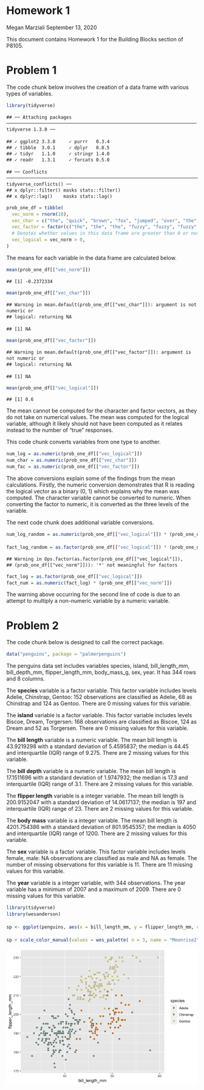 Homework 1
================
Megan Marziali
September 13, 2020

This document contains Homework 1 for the Building Blocks section of
P8105.

# Problem 1

The code chunk below involves the creation of a data frame with various
types of variables.

``` r
library(tidyverse)
```

    ## ── Attaching packages ────────────────────────────────────────────────────────────────────── tidyverse 1.3.0 ──

    ## ✓ ggplot2 3.3.0     ✓ purrr   0.3.4
    ## ✓ tibble  3.0.1     ✓ dplyr   0.8.5
    ## ✓ tidyr   1.1.0     ✓ stringr 1.4.0
    ## ✓ readr   1.3.1     ✓ forcats 0.5.0

    ## ── Conflicts ───────────────────────────────────────────────────────────────────────── tidyverse_conflicts() ──
    ## x dplyr::filter() masks stats::filter()
    ## x dplyr::lag()    masks stats::lag()

``` r
prob_one_df = tibble(
  vec_norm = rnorm(10),
  vec_char = c("the", "quick", "brown", "fox", "jumped", "over", "the", "lazy", "dog", "today"),
  vec_factor = factor(c("the", "the", "the", "fuzzy", "fuzzy", "fuzzy", "cat", "cat", "cat", "cat")),
  # Denotes whether values in this data frame are greater than 0 or not
  vec_logical = vec_norm > 0,
)
```

The means for each variable in the data frame are calculated below.

``` r
mean(prob_one_df[["vec_norm"]])
```

    ## [1] -0.2372334

``` r
mean(prob_one_df[["vec_char"]])
```

    ## Warning in mean.default(prob_one_df[["vec_char"]]): argument is not numeric or
    ## logical: returning NA

    ## [1] NA

``` r
mean(prob_one_df[["vec_factor"]])
```

    ## Warning in mean.default(prob_one_df[["vec_factor"]]): argument is not numeric or
    ## logical: returning NA

    ## [1] NA

``` r
mean(prob_one_df[["vec_logical"]])
```

    ## [1] 0.6

The mean cannot be computed for the character and factor vectors, as
they do not take on numerical values. The mean was computed for the
logical variable, although it likely should not have been computed as it
relates instead to the number of “true” responses.

This code chunk converts variables from one type to another.

``` r
num_log = as.numeric(prob_one_df[["vec_logical"]])
num_char = as.numeric(prob_one_df[["vec_char"]])
num_fac = as.numeric(prob_one_df[["vec_factor"]])
```

The above conversions explain some of the findings from the mean
calculations. Firstly, the numeric conversion demonstrates that R is
reading the logical vector as a binary (0, 1) which explains why the
mean was computed. The character variable cannot be converted to
numeric. When converting the factor to numeric, it is converted as the
three levels of the variable.

The next code chunk does additional variable conversions.

``` r
num_log_random = as.numeric(prob_one_df[["vec_logical"]]) * (prob_one_df[["vec_norm"]])

fact_log_random = as.factor(prob_one_df[["vec_logical"]]) * (prob_one_df[["vec_norm"]])
```

    ## Warning in Ops.factor(as.factor(prob_one_df[["vec_logical"]]),
    ## (prob_one_df[["vec_norm"]])): '*' not meaningful for factors

``` r
fact_log = as.factor(prob_one_df[["vec_logical"]])
fact_num = as.numeric(fact_log) * (prob_one_df[["vec_norm"]])
```

The warning above occurring for the second line of code is due to an
attempt to multiply a non-numeric variable by a numeric variable.

# Problem 2

The code chunk below is designed to call the correct package.

``` r
data("penguins", package = "palmerpenguins")
```

The penguins data set includes variables species, island,
bill\_length\_mm, bill\_depth\_mm, flipper\_length\_mm, body\_mass\_g,
sex, year. It has 344 rows and 8 columns.

The **species** variable is a factor variable. This factor variable
includes levels Adelie, Chinstrap, Gentoo: 152 observations are
classified as Adelie, 68 as Chinstrap and 124 as Gentoo. There are 0
missing values for this variable.

The **island** variable is a factor variable. This factor variable
includes levels Biscoe, Dream, Torgersen: 168 observations are
classified as Biscoe, 124 as Dream and 52 as Torgersen. There are 0
missing values for this variable.

The **bill length** variable is a numeric variable. The mean bill length
is 43.9219298 with a standard deviation of 5.4595837; the median is
44.45 and interquartile (IQR) range of 9.275. There are 2 missing values
for this variable.

The **bill depth** variable is a numeric variable. The mean bill length
is 17.1511696 with a standard deviation of 1.9747932; the median is 17.3
and interquartile (IQR) range of 3.1. There are 2 missing values for
this variable.

The **flipper length** variable is a integer variable. The mean bill
length is 200.9152047 with a standard deviation of 14.0617137; the
median is 197 and interquartile (IQR) range of 23. There are 2 missing
values for this variable.

The **body mass** variable is a integer variable. The mean bill length
is 4201.754386 with a standard deviation of 801.9545357; the median is
4050 and interquartile (IQR) range of 1200. There are 2 missing values
for this variable.

The **sex** variable is a factor variable. This factor variable includes
levels female, male: NA observations are classified as male and NA as
female. The number of missing observations for this variable is 11.
There are 11 missing values for this variable.

The **year** variable is a integer variable, with 344 observations. The
year variable has a minimum of 2007 and a maximum of 2009. There are 0
missing values for this variable.

``` r
library(tidyverse)
library(wesanderson)

sp <- ggplot(penguins, aes(x = bill_length_mm, y = flipper_length_mm, color = species)) + geom_point()

sp + scale_color_manual(values = wes_palette( n = 3, name = "Moonrise2"))
```

![](p8105_hw1_mem2371_files/figure-gfm/unnamed-chunk-6-1.png)<!-- -->
